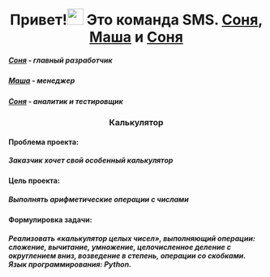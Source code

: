 <h1 align="center">Привет!<img src="https://github.com/blackcater/blackcater/raw/main/images/Hi.gif" height="32"/>
  Это команда SMS. <a href="https://github.com/Sony20181" target="_blank">Соня</a>, <a href="https://github.com/MariaArk" target="_blank">Маша</a> и <a href="https://github.com/SofaResh" target="_blank">Соня</a>
</h1>
<h5><a href="https://github.com/Sony20181" target="_blank">Соня</a> - главный разработчик</h5>
<h5><a href="https://github.com/MariaArk" target="_blank">Маша</a> - менеджер </h5>
<h5><a href="https://github.com/Sony20181" target="_blank">Соня</a> - аналитик и тестировщик</h5>

<h3 align="center">Калькулятор</h3>
<h4 align="left">Проблема проекта:</h4>
<h5 align="left">Заказчик хочет свой <i>особенный</i> калькулятор</h5>
<h4 align="left">Цель проекта:</h4>
<h5 align="left">Выполнять арифметические операции с числами</h5>
<h4 align="left">Формулировка задачи:</h4>
<h5 align="left">Реализовать «калькулятор целых чисел», выполняющий операции: сложение, вычитание, умножение, целочисленное деление с округлением вниз, возведение в степень, операции со скобками.
Язык программирования: Python.</h5>
